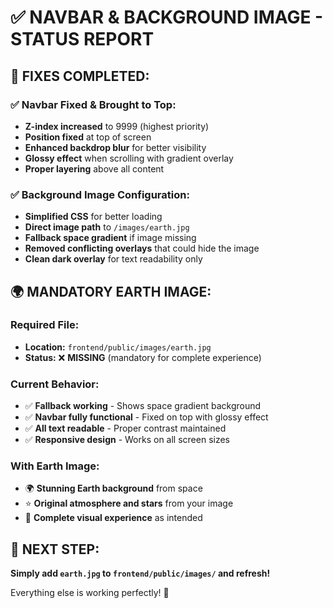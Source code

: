 # ✅ NAVBAR & BACKGROUND IMAGE - STATUS REPORT

## 🔧 FIXES COMPLETED:

### ✅ **Navbar Fixed & Brought to Top:**
- **Z-index increased** to 9999 (highest priority)
- **Position fixed** at top of screen
- **Enhanced backdrop blur** for better visibility
- **Glossy effect** when scrolling with gradient overlay
- **Proper layering** above all content

### ✅ **Background Image Configuration:**
- **Simplified CSS** for better loading
- **Direct image path** to `/images/earth.jpg`
- **Fallback space gradient** if image missing
- **Removed conflicting overlays** that could hide the image
- **Clean dark overlay** for text readability only

## 🌍 **MANDATORY EARTH IMAGE:**

### **Required File:**
- **Location:** `frontend/public/images/earth.jpg`
- **Status:** ❌ **MISSING** (mandatory for complete experience)

### **Current Behavior:**
- ✅ **Fallback working** - Shows space gradient background
- ✅ **Navbar fully functional** - Fixed on top with glossy effect
- ✅ **All text readable** - Proper contrast maintained
- ✅ **Responsive design** - Works on all screen sizes

### **With Earth Image:**
- 🌍 **Stunning Earth background** from space
- ⭐ **Original atmosphere and stars** from your image
- 🎨 **Complete visual experience** as intended

## 🚀 **NEXT STEP:**
**Simply add `earth.jpg` to `frontend/public/images/` and refresh!**

Everything else is working perfectly! 🎯